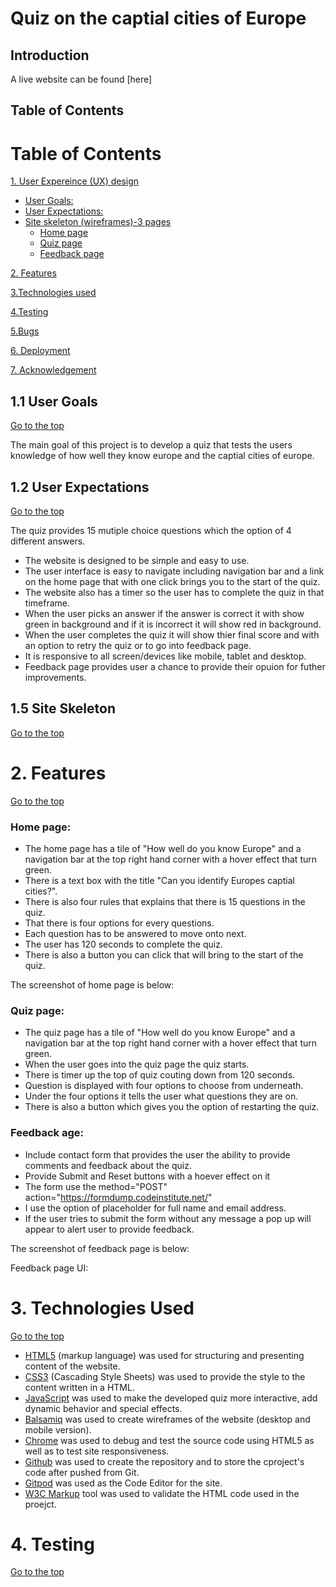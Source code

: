 # Quiz on the captial cities of Europe

## Introduction 




A live website can be found [here]

## Table of Contents 

# Table of Contents
[1. User Expereince (UX) design](#ux)
  - [User Goals:](#user-goals)
  - [User Expectations:](#user-expectations)
  - [Site skeleton (wireframes)-3 pages](#wireframes)
    - [Home page](#home-page)
    - [Quiz page](#quiz-page)
    - [Feedback page](#feedback-page)

      
  [2. Features](#features)

  [3.Technologies used](#technologies-used)

  [4.Testing](#testing)

  [5.Bugs](#bugs)

  [6. Deployment](#deployment)

  [7. Acknowledgement](#acknowledgement)

  <a name="user-goals"></a>
## 1.1 User Goals
  [Go to the top](#table-of-contents)

  The main goal of this project is to develop a quiz that tests the users knowledge of how well they know europe and the captial cities of europe.

  <a name="user-expectations"></a>
## 1.2 User Expectations
  [Go to the top](#table-of-contents)

  The quiz provides 15 mutiple choice questions which the option of 4 different answers.
  * The website is designed to be simple and easy to use. 
  * The user interface is easy to navigate including navigation bar and a link on the home page that with one click brings you to the start of the quiz.
  * The website also has a timer so the user has to complete the quiz in that timeframe.
  * When the user picks an answer if the answer is correct it with show green in background and if it is incorrect it will show red in background.
  * When the user completes the quiz it will show thier final score and with an option to retry the quiz or to go into feedback page.
  * It is responsive to all screen/devices like mobile, tablet and desktop.
  * Feedback page provides user a chance to provide their opuion for futher improvements.

<a name="wireframes"></a>
## 1.5 Site Skeleton
  [Go to the top](#table-of-contents)





  <a name="features"></a>
# 2. Features
  [Go to the top](#table-of-contents)

  ### Home page: 
  - The home page has a tile of "How well do you know Europe" and a navigation bar at the top right hand corner with a hover effect that turn green.
  - There is a text box with the title "Can you identify Europes captial cities?".
  - There is also four rules that explains that there is 15 questions in the quiz.
  - That there is four options for every questions.
  - Each question has to be answered to move onto next.
  - The user has 120 seconds to complete the quiz.
  - There is also a button you can click that will bring to the start of the quiz.

  The screenshot of home page is below:

  ### Quiz page:
   - The quiz page has a tile of "How well do you know Europe" and a navigation bar at the top right hand corner with a hover effect that turn green.
  - When the user goes into the quiz page the quiz starts.
  - There is timer up the top of quiz couting down from 120 seconds.
  - Question is displayed with four options to choose from underneath.
  - Under the four options it tells the user what questions they are on.
  - There is also a button which gives you the option of restarting the quiz.

  ### Feedback age:
  - Include contact form that provides the user the ability to provide comments and feedback about the quiz. 
  - Provide Submit and Reset buttons with a hoever effect on it
  - The form use the method="POST" action="https://formdump.codeinstitute.net/"
  - I use the option of placeholder for full name and email address.
  - If the user tries to submit the form without any message a pop up will appear to alert user to provide feedback.

  The screenshot of feedback page is below:

  Feedback page UI:

  <a name="technologies-used"></a>
# 3. Technologies Used
  [Go to the top](#table-of-contents)

* [HTML5](https://en.wikipedia.org/wiki/HTML5) (markup language) was used for structuring and presenting content of the website.
 * [CSS3](https://en.wikipedia.org/wiki/CSS) (Cascading Style Sheets) was used to provide the style to the content written in a HTML.
* [JavaScript](https://en.wikipedia.org/wiki/JavaScript) was used to make the developed quiz more interactive, add dynamic behavior and special effects.
* [Balsamiq](https://balsamiq.com/) was used to create wireframes of the website (desktop and mobile version).
* [Chrome](https://www.google.com/intl/en_uk/chrome/) was used to debug and test the source code using HTML5 as well as to test site responsiveness.
* [Github](https://github.com/) was used to create the repository and to store the cproject's code after pushed from Git.
* [Gitpod](https://www.gitpod.io/) was used as the Code Editor for the site.
* [W3C Markup](https://validator.w3.org/) tool was used to validate the HTML code  used in the proejct.

<a name="testing"></a>
# 4. Testing
  [Go to the top](#table-of-contents)